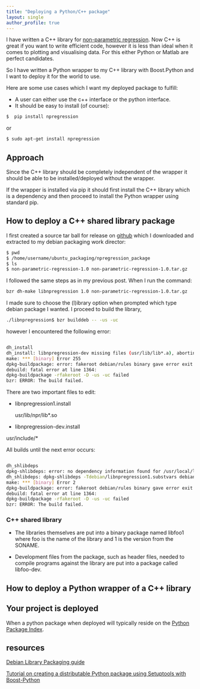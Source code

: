 ```yaml
---
title: "Deploying a Python/C++ package"
layout: single
author_profile: true
---
```


I have written a C++ library for [non-parametric regression](https://github.com/gpldecha/non-parametric-regression).
Now C++ is great if you want to write efficient code, however it is less than ideal when it comes to plotting
and visualising data. For this either Python or Matlab are perfect candidates.

So I have written a Python wrapper to my C++ library with Boost.Python and I want to
deploy it for the world to use.

Here are some use cases which I want my deployed package to fulfill:

* A user can either use the c++ interface or the python interface.
* It should be easy to install (of course):

```bash
$  pip install npregression
```

or

```bash
$ sudo apt-get install npregression
```

## Approach

Since the C++ library should be completely independent of the wrapper it should
be able to be installed/deployed without the wrapper.

If the wrapper is installed via pip it should first install the C++ library which
is a dependency and then proceed to install the Python wrapper using standard
pip.

## How to deploy a C++ shared library package

I first created a source tar ball for release on [github](https://github.com/gpldecha/non-parametric-regression/releases)
which I downloaded and extracted to my debian packaging work director:

```bash
$ pwd
$ /home/username/ubuntu_packaging/npregression_package
$ ls
$ non-parametric-regression-1.0 non-parametric-regression-1.0.tar.gz
```
I followed the same steps as in my previous post. When I run the command:

```bash
bzr dh-make libnpregression 1.0 non-parametric-regression-1.0.tar.gz
```

I made sure to choose the (l)ibrary option when prompted which type debian
package I wanted. I proceed to build the library,

```bash
./libnpregression$ bzr builddeb -- -us -uc
```
however I encountered the following error:

```bash

dh_install
dh_install: libnpregression-dev missing files (usr/lib/lib*.a), aborting
make: *** [binary] Error 255
dpkg-buildpackage: error: fakeroot debian/rules binary gave error exit status 2
debuild: fatal error at line 1364:
dpkg-buildpackage -rfakeroot -D -us -uc failed
bzr: ERROR: The build failed.

```
There are two important files to edit:

* libnpregression1.install

  usr/lib/npr/lib*.so


* libnpregression-dev.install

usr/include/*


All builds until the next error occurs:

```bash

dh_shlibdeps
dpkg-shlibdeps: error: no dependency information found for /usr/local/lib/libarmadillo.so.5 (used by debian/libnpregression1/usr/lib/npr/liblwr.so)
dh_shlibdeps: dpkg-shlibdeps -Tdebian/libnpregression1.substvars debian/libnpregression1/usr/lib/npr/liblwr.so returned exit code 2
make: *** [binary] Error 2
dpkg-buildpackage: error: fakeroot debian/rules binary gave error exit status 2
debuild: fatal error at line 1364:
dpkg-buildpackage -rfakeroot -D -us -uc failed
bzr: ERROR: The build failed.

```




### C++ shared library

* The libraries themselves are put into a binary package named libfoo1 where foo is the name of the library and 1 is the version from the SONAME.

* Development files from the package, such as header files, needed to compile programs against the library are put into a package called libfoo-dev.


## How to deploy a Python wrapper of a C++ library

## Your project is deployed


When a python package when deployed will typically reside on the [Python Package Index](https://pypi.python.org/pypi).



## resources

[Debian Library Packaging guide](https://www.netfort.gr.jp/~dancer/column/libpkg-guide/libpkg-guide.pdf)

[Tutorial on creating a distributable Python package using Setuptools with Boost-Python](http://robotics.usc.edu/~ampereir/wordpress/?p=202)
